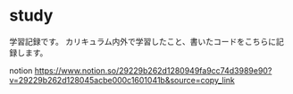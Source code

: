 # study

学習記録です。
カリキュラム内外で学習したこと、書いたコードをこちらに記録します。

notion
https://www.notion.so/29229b262d1280949fa9cc74d3989e90?v=29229b262d128045acbe000c1601041b&source=copy_link
